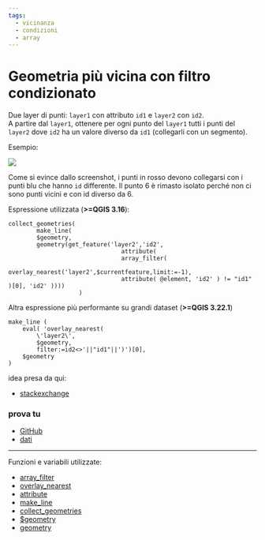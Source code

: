 ```yaml
---
tags:
  - vicinanza
  - condizioni
  - array
---
```


# Geometria più vicina con filtro condizionato

Due layer di punti: `layer1` con attributo `id1` e `layer2` con `id2`.<br>
A partire dal `layer1`, ottenere per ogni punto del `layer1` tutti i punti del `layer2` dove `id2` ha un valore diverso da `id1` (collegarli con un segmento).

Esempio:

[![](https://i.stack.imgur.com/NsXXB.png)](https://i.stack.imgur.com/NsXXB.png)

Come si evince dallo screenshot, i punti in rosso devono collegarsi con i punti blu che hanno `id` differente. Il punto 6 è rimasto isolato perché non ci sono punti vicini e con id diverso da 6.

Espressione utilizzata (**>=QGIS 3.16**):

```
collect_geometries(
		make_line(
		$geometry,
		geometry(get_feature('layer2','id2',
								attribute( 
								array_filter( 
								overlay_nearest('layer2',$currentfeature,limit:=-1), 
								attribute( @element, 'id2' ) != "id1" )[0], 'id2' ))))
					)
```

Altra espressione più performante su grandi dataset (**>=QGIS 3.22.1**)

```
make_line (
    eval( 'overlay_nearest( 
		\'layer2\', 
		$geometry, 
		filter:=id2<>'||"id1"||')')[0],
    $geometry
)
```

idea presa da qui:

- [stackexchange](https://gis.stackexchange.com/questions/391120/qgis-expression-with-overlay-fuction-filter-condition-based-on-comparison-of-at)


### prova tu
- [GitHub](https://github.com/qgis/QGIS/issues/43146#issuecomment-836472827)
- [dati](https://drive.switch.ch/index.php/s/af5cHue6P3NA9xM)

---

Funzioni e variabili utilizzate:

* [array_filter](../gr_funzioni/array/array_unico.md#array_filter)
* [overlay_nearest](../gr_funzioni/geometria/geometria_unico.md#overlay_nearest)
* [attribute](../gr_funzioni/record_e_attributi/record_e_attributi_unico/#attribute)
* [make_line](../gr_funzioni/geometria/geometria_unico.md#make_line)
* [collect_geometries](../gr_funzioni/geometria/geometria_unico.md#collect_geometries)
* [$geometry](../gr_funzioni/geometria/geometria_unico.md#geometry)
* [geometry](../gr_funzioni/geometria/geometria_unico.md#geometry_1)